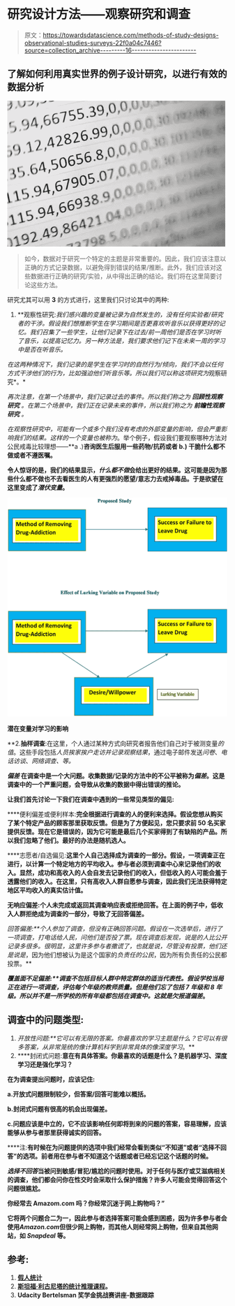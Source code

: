 # 研究设计方法——观察研究和调查

> 原文：<https://towardsdatascience.com/methods-of-study-designs-observational-studies-surveys-22f0a04c7446?source=collection_archive---------16----------------------->

## 了解如何利用真实世界的例子设计研究，以进行有效的数据分析

![](img/c698f916557fc7cf5acc62142716bb5b.png)

> 如今，数据对于研究一个特定的主题是非常重要的。因此，我们应该注意以正确的方式记录数据，以避免得到错误的结果/推断。此外，我们应该对这些数据进行正确的研究/实验，从中得出正确的结论。我们将在这里简要讨论这些方法。

研究尤其可以用 **3** 的方式进行，这里我们只讨论其中的两种:

1.  **观察性研究:**我们感兴趣的变量被记录为自然发生的*，没有任何*实验者/研究者的干涉*。假设我们想推断学生在学习期间是否更喜欢听音乐以获得更好的记忆。我们召集了一些学生，让他们记录下在过去/前一周他们是否在学习时听了音乐，以提高记忆力。另一种方法是，我们要求他们记下在未来一周的学习中是否在听音乐。*

*在这两种情况下，我们记录的是学生在学习时的自然行为/倾向，我们不会以任何方式干涉他们的行为，比如强迫他们听音乐等。所以我们可以称这项研究为*观察研究*。*

*再次注意，在第一个场景中，我们记录过去的事件。所以我们称之为 ***回顾性观察研究*** 。在第二个场景中，我们正在记录未来的事件，所以我们称之为 ***前瞻性观察研究*** 。*

*在观察性研究中，可能有一个或多个我们没有考虑的外部变量的影响，但会严重影响我们的结果。这样的一个变量也被称为*。举个例子，假设我们要观察哪种方法对公民戒毒比较理想——**a .)**咨询医生后服用一些药物/抗药或者 **b.)** 干脆什么都不做或者不遵医嘱。**

**令人惊讶的是，我们的结果显示，*什么都不做*会给出更好的结果。这可能是因为那些什么都不做也不去看医生的人有更强烈的愿望/意志力去戒掉毒品。于是欲望在这里变成了*潜伏变量*。**

**![](img/b715568e2cedd29f411a23e363f2cda4.png)**

**潜在变量对学习的影响**

**2.**抽样调查**:在这里，个人通过某种方式向研究者报告他们自己对于被测变量*的值*。这些手段包括*人员挨家挨户走访并记录观察结果*，通过电子邮件发送*问卷*、*电话访谈*、*网络调查、*等。**

*****偏差*** 在调查中是一个大问题。收集数据/记录的方法中的不公平被称为*偏差*。这是调查中的一个严重问题，会导致从收集的数据中得出错误的推论。**

**让我们首先讨论一下我们在调查中遇到的一些常见类型的偏见:**

****便利偏差或便利样本:**完全根据进行调查的人的便利来选择。假设您想从购买了某个特定产品的顾客那里获取反馈。但是为了方便起见，您只要求前 50 名买家提供反馈。现在它是错误的，因为它可能是最后几个买家得到了有缺陷的产品。所以我们忽略了他们。最好的办法是随机选人。**

****志愿者/自选偏见:**这里个人自己选择成为调查的一部分。假设，一项调查正在进行，以计算一个特定地方的平均收入。参与者必须到调查中心来记录他们的收入。显然，成功和高收入的人会自发去记录他们的收入，但低收入的人可能会羞于透露他们的收入。在这里，只有高收入人群自愿参与调查，因此我们无法获得特定地区平均收入的真实估计值。**

****无响应偏差**:个人未完成或返回其调查响应表或拒绝回答。在上面的例子中，低收入人群拒绝成为调查的一部分，导致了无回答偏差。**

****回答偏差:**个人参加了调查，但没有正确回答问题。假设在一次选举后，进行了一项调查，打电话给人民，问他们是否投了票。现在调查后发现，说*是*的人比公开记录多很多。很明显，这里许多参与者撒谎了，也就是说，尽管没有投票，他们还是说*是*，因为他们想被认为是这个国家的*负责任的公民*，因为所有负责任的公民都投票。**

****覆盖面不足偏差:**调查不包括目标人群中特定群体的适当代表性。假设学校当局正在进行一项调查，评估每个年级的教师质量。但是他们忘了包括 7 年级和 8 年级。所以并不是一所学校的所有年级都包括在调查中。这就是*欠报道偏差*。**

## **调查中的问题类型:**

1.  ****开放性问题:**它可以有无限的答案。你最喜欢的学习主题是什么？它可以有很多答案，从非常笼统的像*计算机科学*到非常具体的像*深度学习*。**
2.  ****封闭式问题:**意在有具体答案。你最喜欢的话题是什么？是机器学习、深度学习还是强化学习？**

**在为调查提出问题时，应该记住:**

**a.开放式问题限制较少，但答案/回答可能难以概括。**

**b.封闭式问题有很高的机会出现偏差。**

**c.问题应该是中立的，它不应该影响任何即将到来的问题的答案，容易理解，应该能够从参与者那里获得诚实的回答。**

****注:**有时候在为问题提供的选项中我们经常会看到类似“**不知道**”或者“**选择不回答**”的选项。前者用在参与者不知道这个话题或者已经忘记这个话题的时候。**

***选择不回答*当被问到敏感/冒犯/尴尬的问题时使用。对于任何与医疗或艾滋病相关的调查，他们都会问你在性交时会采取什么保护措施？许多人可能会觉得回答这个问题很尴尬。**

**你经常去 Amazom.com 吗？你经常沉迷于网上购物吗？”**

**它将两个问题合二为一，因此参与者选择答案可能会感到困惑，因为许多参与者会使用*Amazon.com*但很少网上购物，而其他人则经常网上购物，但来自其他网站，如 *Snapdeal* 等。**

## **参考:**

1.  **[假人统计](https://www.amazon.in/Statistics-Practice-Problems-Dummies-Online-ebook/dp/B00LV5MROU)**
2.  **[斯坦福·利古尼塔的统计推理课程](https://lagunita.stanford.edu/courses/OLI/StatReasoning/Open/about)。**
3.  **Udacity Bertelsman 奖学金挑战赛讲座-数据跟踪**
